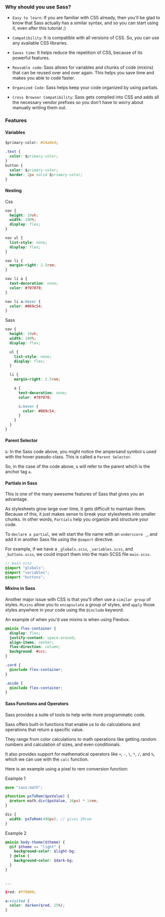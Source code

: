 ### Why should you use Sass?
- `Easy to learn`: If you are familiar with CSS already, then you'll be glad to know that Sass actually has a similar syntax, and so you can start using it, even after this tutorial ;)

- `Compatibility`: It is compatible with all versions of CSS. So, you can use any available CSS libraries.

- `Saves time`: It helps reduce the repetition of CSS, because of its powerful features.

- `Reusable code`: Sass allows for variables and chunks of code (mixins) that can be reused over and over again. This helps you save time and makes you able to code faster.

- `Organized Code`: Sass helps keep your code organized by using partials.

- `Cross Browser Compatibility`: Sass gets compiled into CSS and adds all the necessary vendor prefixes so you don't have to worry about manually writing them out.


### Features

#### Variables

```css
$primary-color: #24a0ed;

.text {
  color: $primary-color;
}
button {
  color: $primary-color;
  border: 2px solid $primary-color;
}
```

#### Nesting

Css
```css
nav {
  height: 10vh;
  width: 100%;
  display: flex;
}

nav ul {
  list-style: none;
  display: flex;
}

nav li {
  margin-right: 2.5rem;
}

nav li a {
  text-decoration: none;
  color: #707070;
}

nav li a:hover {
  color: #069c54;
}
```

Sass
```css
nav {
  height: 10vh;
  width: 100%;
  display: flex;

  ul {
    list-style: none;
    display: flex;
  }

  li {
    margin-right: 2.5rem;

    a {
      text-decoration: none;
      color: #707070;

      &:hover {
        color: #069c54;
      }
    }
  }
}
```


#### Parent Selector

`&`: In the Sass code above, you might notice the ampersand symbol `&` used with the hover pseudo-class. This is called a `Parent Selector`.

So, in the case of the code above, `&` will refer to the parent which is the anchor tag `a`.


#### Partials in Sass
This is one of the many awesome features of Sass that gives you an advantage.

As stylesheets grow large over time, it gets difficult to maintain them. Because of this, it just makes sense to break your stylesheets into smaller chunks. In other words, `Partials` help you organize and structure your code.

To `declare a partial`, we will start the file name with an `underscore _`, and add it in another Sass file using the `@import` directive.

For example, if we have a `_globals.scss`, `_variables.scss`, and `_buttons.scss`, we could import them into the main SCSS file `main.scss`.

```scss
// main.scss
@import "globals";
@import "variables";
@import "buttons";

```


#### Mixins in Sass
Another major issue with CSS is that you'll often use a `similar group` of styles. `Mixins` allow you to `encapsulate` a group of styles, and `apply` those styles anywhere in your code using the `@include` keyword.

An example of when you'd use mixins is when using Flexbox.

```scss
@mixin flex-container {
  display: flex;
  justify-content: space-around;
  align-items: center;
  flex-direction: column;
  background: #ccc;
}

.card {
  @include flex-container;
}

.aside {
  @include flex-container;
}
```


#### Sass Functions and Operators
Sass provides a suite of tools to help write more programmatic code.

Sass offers built-in functions that enable us to do calculations and operations that return a specific value.

They range from color calculations to math operations like getting random numbers and calculation of sizes, and even conditionals.

It also provides support for mathematical operators like `+`, `-`, `\`, `*`, `/`, and `%`, which we can use with the `calc` function.

Here is an example using a pixel to rem conversion function:

Example 1
```scss
@use "sass:math";

@function pxToRem($pxValue) {
  @return math.div($pxValue, 16px) * 1rem;
}

div {
  width: pxToRem(480px); // gives 30rem
}
```

Example 2
```scss
@mixin body-theme($theme) {
  @if $theme == "light" {
    background-color: $light-bg;
  } @else {
    background-color: $dark-bg;
  }
}


...

$red: #ff0000;

a:visited {
  color: darken($red, 25%);
}
```